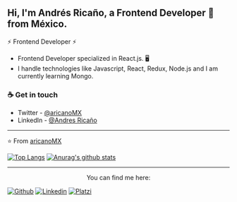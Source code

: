 ## Hi, I'm Andrés Ricaño, a Frontend Developer 🚀 from México.


⚡ Frontend Developer ⚡
<!-- ### 👩‍💻 I'm working on --> 
- Frontend Developer specialized in React.js. 🖥
- I handle technologies like Javascript, React, Redux, Node.js and I am currently learning Mongo. 

### ☕ Get in touch
- Twitter - [@aricanoMX](https://twitter.com/aricanoMX)
- LinkedIn - [@Andres Ricaño](https://www.linkedin.com/in/aricanomx/)
<!-- - Website - [aricanomx.dev](https://aricanomx.dev) -->

---
⭐️ From [aricanoMX](https://github.com/aricanoMX)

[![Top Langs](https://github-readme-stats.vercel.app/api/top-langs/?username=aricanomx&bg_color=373737&title_color=9E55E2&text_color=e9c46a&show_icons=true)](https://github.com/aricanoMX)
[![Anurag's github stats](https://github-readme-stats.vercel.app/api?username=aricanomx&bg_color=373737&title_color=9E55E2&text_color=e9c46a&show_icons=true&icon_color=8A2BE2&line_height=34)](https://github.com/p/aricanoMX)

---
<p align="center">
You can find me here:
</p>

<!-- **aricanoMX/aricanomx** is a ✨ _special_ ✨ repository because its `README.md` (this file) appears on your GitHub profile. -->
[![Github](https://img.shields.io/badge/Github-aricanoMX-blueviolet?style=flat-square&logo=Github&logoColor=white)](https://github.com/aricanomx)
[![Linkedin](https://img.shields.io/badge/LinkedIn-Andrés_Ricaño-blue?style=flat-square&logo=Linkedin&logoColor=white)](https://www.linkedin.com/in/aricanomx/)
[![Platzi](https://img.shields.io/badge/Platzi-Andrés_Ricaño-lemon?style=flat-square&logo=Platzi&logoColor=lemon)](https://platzi.com/@AricanoMX/)
<!-- Info [(Here)](https://github.com/anuraghazra/github-readme-stats#customization)-->









